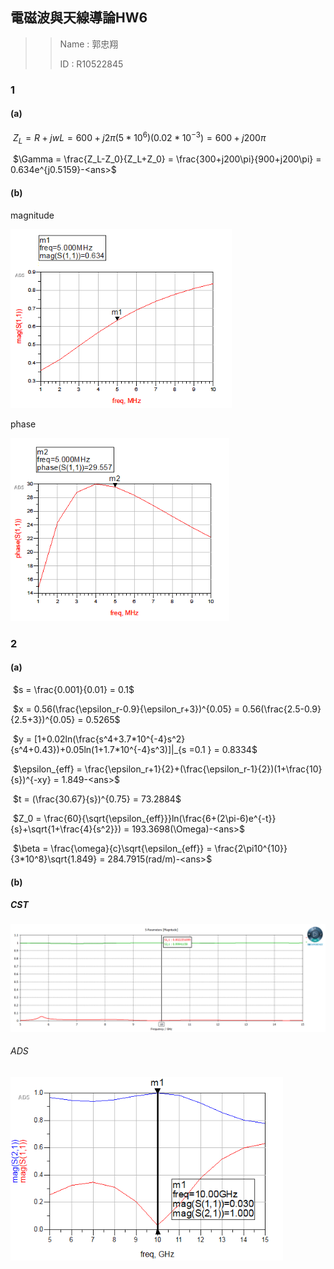 ## 電磁波與天線導論HW6

> >Name : 郭忠翔
> >
> >ID : R10522845

### 1

#### (a)

​		$Z_L = R+jwL = 600+j2\pi (5*10^{6})(0.02*10^{-3}) = 600+j200\pi$

​		$\Gamma = \frac{Z_L-Z_0}{Z_L+Z_0} = \frac{300+j200\pi}{900+j200\pi} = 0.634e^{j0.5159}-<ans>$

#### (b)

magnitude

<img src="./IMG/HW6Q1mag.png" alt="magnitude" style="zoom: 80%;" />

phase

<img src="./IMG/HW6Q1pha.png" alt="magnitude" style="zoom: 80%;" />

### 2 

#### (a)

​		$s = \frac{0.001}{0.01} = 0.1$

​		$x = 0.56(\frac{\epsilon_r-0.9}{\epsilon_r+3})^{0.05} = 0.56(\frac{2.5-0.9}{2.5+3})^{0.05} = 0.5265$

​		$y = [1+0.02ln(\frac{s^4+3.7*10^{-4}s^2}{s^4+0.43})+0.05ln(1+1.7*10^{-4}s^3)]|_{s =0.1 } = 0.8334$

​		$\epsilon_{eff} = \frac{\epsilon_r+1}{2}+(\frac{\epsilon_r-1}{2})(1+\frac{10}{s})^{-xy} = 1.849-<ans>$

​		$t = (\frac{30.67}{s})^{0.75} = 73.2884$

​		$Z_0 = \frac{60}{\sqrt{\epsilon_{eff}}}ln(\frac{6+(2\pi-6)e^{-t}}{s}+\sqrt{1+\frac{4}{s^2}}) = 193.3698(\Omega)-<ans>$

​		$\beta = \frac{\omega}{c}\sqrt{\epsilon_{eff}} = \frac{2\pi10^{10}}{3*10^8}\sqrt{1.849} = 284.7915(rad/m)-<ans>$

#### (b)

##### CST

<img src="./IMG/MicroStrip_TL_01.png" alt="magnitude" style="zoom: 80%;" />

###### ADS

<img src="./IMG/HW6Q2mag.png" alt="magnitude" style="zoom: 80%;" />
